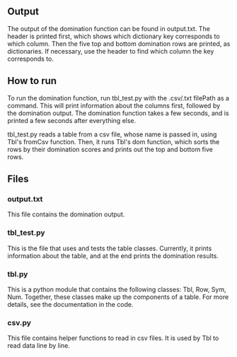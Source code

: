 ## Output

The output of the domination function can be found in output.txt. The header is printed first, which shows which dictionary key corresponds to which column. Then the five top and bottom domination rows are printed, as dictionaries. If necessary, use the header to find which column the key corresponds to.

## How to run

To run the domination function, run tbl_test.py with the .csv/.txt filePath as a command. This will print information about the columns first, followed by the domination output. The domination function takes a few seconds, and is printed a few seconds after everything else.

tbl_test.py reads a table from a csv file, whose name is passed in, using Tbl's fromCsv function. Then, it runs Tbl's dom function, which sorts the rows by their domination scores and prints out the top and bottom five rows.

## Files

### output.txt
This file contains the domination output.

### tbl_test.py
This is the file that uses and tests the table classes. Currently, it prints information about the table, and at the end prints the domination results.

### tbl.py
This is a python module that contains the following classes: Tbl, Row, Sym, Num. Together, these classes make up the components of a table. For more details, see the documentation in the code.

### csv.py
This file contains helper functions to read in csv files. It is used by Tbl to read data line by line.
